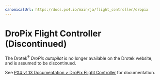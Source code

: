 ```yaml
---
canonicalUrl: https://docs.px4.io/main/ja/flight_controller/dropix
---
```


# DroPix Flight Controller (Discontinued)

The Drotek<sup>&reg;</sup> _DroPix autopilot_ is no longer available on the Drotek website, and is assumed to be discontinued.

See [PX4 v1.13 Documentation > DroPix Flight Controller](https://docs.px4.io/v1.13/en/flight_controller/dropix.html) for documentation.
